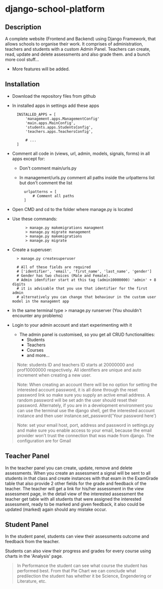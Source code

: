 # django-school-platform

## Description

A complete website (Frontend and Backend) using Django Framework, that allows schools to organise their work.
It comprises of administration, teachers and students with a custom Admin Panel.
Teachers can create, read, update and delete assessments and also grade them. 
and a bunch more cool stuff...
* More features will be added.

## Installation

* Download the repository files from github
* In installed apps in settings add these apps

        INSTALLED_APPS = [
            'management.apps.ManagementConfig'
            'main.apps.MainConfig',
            'students.apps.StudentsConfig',
            'teachers.apps.TeachersConfig',
            
            # ...
        ]

* Comment all code in (views, url, admin, models, signals, forms) in all apps except for:
    * Don't comment main/urls.py
    * In management/urls.py comment all paths inside the urlpatterns list but don't comment the list
    
            urlpatterns = [
                # Comment all paths
            ]

* Open CMD and cd to the folder where manage.py is located
* Use these commands:

            > manage.py makemigrations managment
            > manage.py migrate management
            > manage.py makemigrations
            > manage.py migrate

* Create a superuser:

        > manage.py createsuperuser
        
        # All of these fields are required
        # ['identifier', 'email', 'first_name', 'last_name', 'gender']
        # Gender has two choices (Male and Female).
        # Admin idenfifier start at this tag (admin10000000) 'admin' + 8 digits
        # it is advisable that you use that identifier for the first admin
        # alternatively you can change that behaviour in the custom user model in the managemnt app
        
* In the same terminal type > manage.py runserver (You shouldn't encounter any problems)
* Login to your admin account and start experimenting with it
    * The admin panel is customised, so you get all CRUD functionalities:
        * Students
        * Teachers
        * Courses
        * and more...
> Note: students ID and teachers ID starts at 20000000 and prof10000000 respectively.
> All identifiers are unique and auto increment when creating a new user.

> Note: When creating an account there will be no option for setting the 
> interested account password, it is all done through the reset password link
> so make sure you supply an active email address. A random password will be set adn the user
> should reset their password.
> Alternately, if you are in a development environment you can use the terminal use the django shell,
> get the interested account instance and then user instance.set_password('Your password here')

> Note: set your email host, port, address and password in settings.py and make sure you enable 
> access to your email, because the email provider won't trust the connection that was made from django.
> The configuration are for Gmail 

## Teacher Panel

In the teacher panel you can create, update, remove and delete assessments.
When you create an assessment a signal will be sent to all students in that class and
create instances with that exam in the ExamGrade table that also provide 2 other fields for
the grade and feedback of the teacher. The teacher will get a link for his/her assessment
in the view assessment page, in the detail view of the interested assessment the teacher
get table with all students that were assigned the interested assessment, ready to be marked
and given feedback, it also could be updated (marked) again should any mistake occur. 

## Student Panel

In the student panel, students can view their assessments outcome and feedback from the teacher.

Students can also view their progress and grades for every course using charts in the 'Analysis' page.

>In Performance the student can see what course the student has performed best.
>From that Pie Chart we can conclude what predilection the student has 
>whether it be Science, Engendering or Literature, etc.
    
        
 
            
        
        
